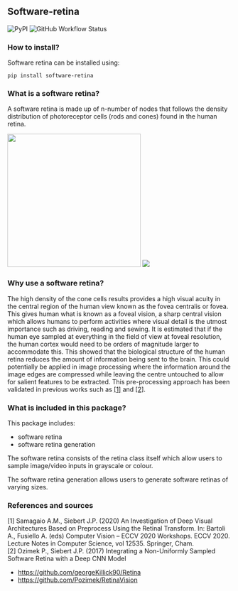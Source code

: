 ## Software-retina


<img alt="PyPI" src="https://img.shields.io/pypi/v/software-retina"> <img alt="GitHub Workflow Status" src="https://img.shields.io/github/workflow/status/hanl00/software-retina/Upload%20Python%20Package">


### How to install?

Software retina can be installed using:


    pip install software-retina

### What is a software retina?

A software retina is made up of n-number of nodes that follows the density distribution of photoreceptor cells (rods and cones) found in the human retina. 

<p float="left">
  <img src="https://raw.github.com/hanl00/software-retina/main/data/readme_pics/8k.png" height="300" width="300">
  <img src="https://raw.github.com/hanl00/software-retina/main/data/readme_pics/rods_cones.png">
</p>

### Why use a software retina?

The high density of the cone cells results provides a high visual acuity in the central region of the human view known as the fovea centralis or fovea. This gives human what is known as a foveal vision, a sharp central vision which allows humans to perform activities where visual detail is the utmost importance such as driving, reading and sewing. It is estimated that if the human eye sampled at everything in the field of view at foveal resolution, the human cortex would need to be orders of magnitude larger to accommodate this. This showed that the biological structure of the human retina reduces the amount of information being sent to the brain. This could potentially be applied in image processing where the information around the image edges are compressed while leaving the centre untouched to allow for salient features to be extracted. This pre-processing approach has been validated in previous works such as [[1]](https://doi.org/10.1007/978-3-030-66415-2_32) and [[2]](http://eprints.gla.ac.uk/148797/7/148797.pdf).

### What is included in this package?

This package includes:
* software retina
* software retina generation

The software retina consists of the retina class itself which allow users to sample image/video inputs in grayscale or colour.

The software retina generation allows users to generate software retinas of varying sizes.


### References and sources
<a id="1">[1]</a> 
Samagaio A.M., Siebert J.P. (2020) An Investigation of Deep Visual Architectures Based on Preprocess Using the Retinal Transform. In: Bartoli A., Fusiello A. (eds) Computer Vision – ECCV 2020 Workshops. ECCV 2020. Lecture Notes in Computer Science, vol 12535. Springer, Cham. <br />
<a id="http://eprints.gla.ac.uk/148797/7/148797.pdf">[2]</a> 
Ozimek P., Siebert J.P. (2017) Integrating a Non-Uniformly Sampled Software Retina with a Deep CNN Model
* https://github.com/georgeKillick90/Retina
* https://github.com/Pozimek/RetinaVision
